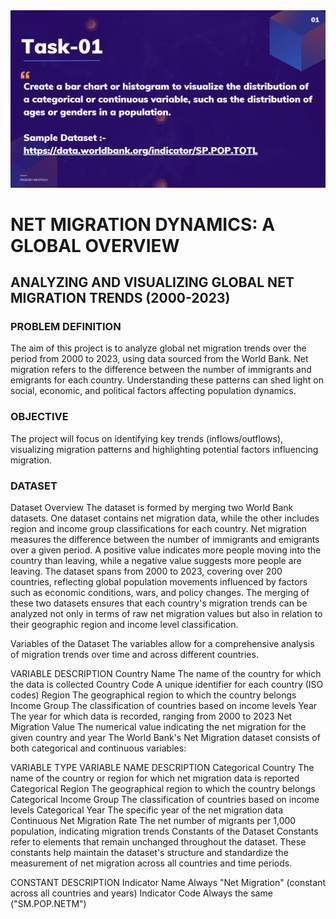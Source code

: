 <img src="https://github.com/ajayvighnesh/PRODIGY_DS_01/blob/main/DS_TASK 01.png"   >

# NET MIGRATION DYNAMICS: A GLOBAL OVERVIEW

## ANALYZING AND VISUALIZING GLOBAL NET MIGRATION TRENDS (2000-2023)
### PROBLEM DEFINITION
The aim of this project is to analyze global net migration trends over the period from 2000 to 2023, using data sourced from the World Bank. Net migration refers to the difference between the number of immigrants and emigrants for each country. Understanding these patterns can shed light on social, economic, and political factors affecting population dynamics. 

### OBJECTIVE
The project will focus on identifying key trends (inflows/outflows), visualizing migration patterns and highlighting potential factors influencing migration.

### DATASET
Dataset Overview
The dataset is formed by merging two World Bank datasets. One dataset contains net migration data, while the other includes region and income group classifications for each country. Net migration measures the difference between the number of immigrants and emigrants over a given period. A positive value indicates more people moving into the country than leaving, while a negative value suggests more people are leaving. The dataset spans from 2000 to 2023, covering over 200 countries, reflecting global population movements influenced by factors such as economic conditions, wars, and policy changes. The merging of these two datasets ensures that each country's migration trends can be analyzed not only in terms of raw net migration values but also in relation to their geographic region and income level classification.

Variables of the Dataset
The variables allow for a comprehensive analysis of migration trends over time and across different countries.

VARIABLE	DESCRIPTION
Country Name	The name of the country for which the data is collected
Country Code	A unique identifier for each country (ISO codes)
Region	The geographical region to which the country belongs
Income Group	The classification of countries based on income levels
Year	The year for which data is recorded, ranging from 2000 to 2023
Net Migration Value	The numerical value indicating the net migration for the given country and year
The World Bank's Net Migration dataset consists of both categorical and continuous variables:

VARIABLE TYPE	VARIABLE NAME	DESCRIPTION
Categorical	Country	The name of the country or region for which net migration data is reported
Categorical	Region	The geographical region to which the country belongs
Categorical	Income Group	The classification of countries based on income levels
Categorical	Year	The specific year of the net migration data
Continuous	Net Migration Rate	The net number of migrants per 1,000 population, indicating migration trends
Constants of the Dataset
Constants refer to elements that remain unchanged throughout the dataset. These constants help maintain the dataset's structure and standardize the measurement of net migration across all countries and time periods.

CONSTANT	DESCRIPTION
Indicator Name	Always "Net Migration" (constant across all countries and years)
Indicator Code	Always the same ("SM.POP.NETM")
